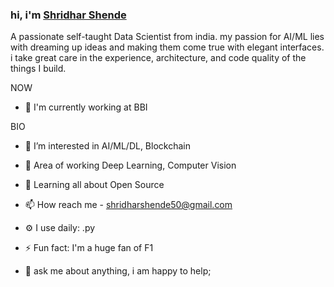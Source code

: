 ### hi, i'm [Shridhar Shende](https://shridharshende.in/)

A passionate self-taught Data Scientist from india. my passion for AI/ML lies with dreaming up ideas and making them come true with elegant interfaces. i take great care in the experience, architecture, and code quality of the things I build.

NOW
- 🏢 I'm currently working at BBI

BIO
- 👀 I’m interested in AI/ML/DL, Blockchain
- 🌱 Area of working Deep Learning, Computer Vision 
- 💞️ Learning all about Open Source
- 📫 How reach me - shridharshende50@gmail.com
- ⚙️ I use daily: .py
- ⚡️ Fun fact: I'm a huge fan of F1

- 💬 ask me about anything, i am happy to help;

<!---
shri50/shri50 is a ✨ special ✨ repository because its `README.md` (this file) appears on your GitHub profile.
You can click the Preview link to take a look at your changes.
--->
